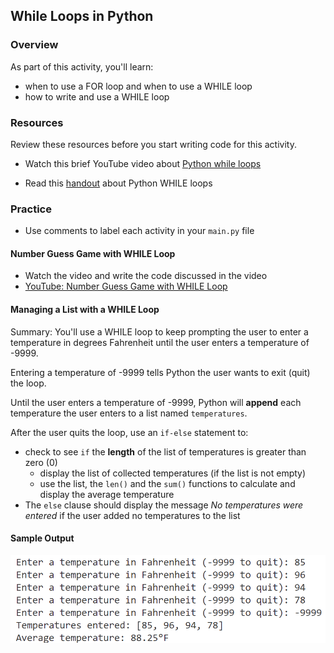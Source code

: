 ## While Loops in Python

### Overview

As part of this activity, you'll learn:
- when to use a FOR loop and when to use a WHILE loop
- how to write and use a WHILE loop

### Resources

Review these resources before you start writing code for this activity.

- Watch this brief YouTube video about [Python while loops](https://youtu.be/rRTjPnVooxE?feature=shared)

- Read this [handout](https://github.com/manfredspitze/while-loops-starter/blob/main/while-loops-quick-guide.md) about Python WHILE loops


### Practice

- Use comments to label each activity in your `main.py` file

#### Number Guess Game with WHILE Loop

- Watch the video and write the code discussed in the video
- [YouTube: Number Guess Game with WHILE Loop](https://www.youtube.com/watch?v=Jk3az4ZXEKU)

#### Managing a List with a WHILE Loop

Summary: You'll use a WHILE loop to keep prompting the user to enter a temperature in degrees Fahrenheit until the user enters a temperature of -9999.

Entering a temperature of -9999 tells Python the user wants to exit (quit) the loop.

Until the user enters a temperature of -9999, Python will **append** each temperature the user enters to a list named `temperatures`.

After the user quits the loop, use an `if-else` statement to:

- check to see `if` the **length** of the list of temperatures is greater than zero (0)
  - display the list of collected temperatures (if the list is not empty)
  - use the list, the `len()` and the `sum()` functions to calculate and display the average temperature
- The `else` clause should display the message *No temperatures were entered* if the user added no temperatures to the list

#### Sample Output

![sample output](sample_output.png)
